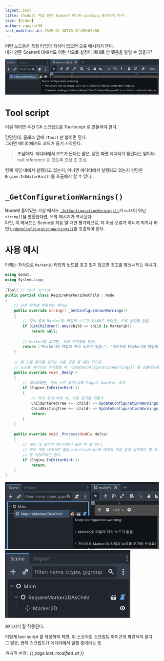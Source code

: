 ```yaml
---
layout: post
title: (Godot) 직접 만든 Scene이 에디터 warning 표시하게 하기
tags: [Godot]
author: copyrat90
last_modified_at: 2025-01-30T10:32:00+09:00
---
```


어떤 노드들은 특정 타입의 자식이 없으면 오류 메시지가 뜬다.\
내가 만든 Scene에 대해서도 이런 식으로 설정이 제대로 안 됐음을 알릴 수 없을까?

![](/assets/img/posts/2025-01-29-godot-get-configuration-warnings/default_warn.png)

# Tool script

이걸 하려면 우선 C# 스크립트를 Tool script 로 만들어야 한다.

간단한데, 클래스 앞에 `[Tool]` 만 붙이면 된다.\
그러면 에디터에서도 코드가 돌기 시작한다.

> **조심하자. 에디터에서 코드가 돈다는 말은, 잘못 짜면 에디터가 튕긴다는 말이다.**\
> null reference 등 없도록 조심 또 조심.

현재 게임 내에서 실행되고 있는지, 아니면 에디터에서 실행되고 있는지 판단은\
`Engine.IsEditorHint()`를 호출해서 할 수 있다.

# `_GetConfigurationWarnings()`

Node에 들어있는 가상 메서드 [`_GetConfigurationWarnings()`](https://docs.godotengine.org/en/stable/classes/class_node.html#class-node-private-method-get-configuration-warnings)가 `null`이 아닌 `string[]`을 반환한다면, 오류 메시지가 표시된다.\
다만, 이 메서드는 Scene을 처음 열 때만 평가되므로, 더 이상 오류가 아니게 되거나 하면 [`UpdateConfigurationWarnings()`](https://docs.godotengine.org/en/stable/classes/class_node.html#class-node-method-update-configuration-warnings)를 호출해야 한다.

# 사용 예시

아래는 자식으로 `Marker2D` 타입의 노드를 갖고 있지 않으면 경고를 발생시키는 예시다.

```cs
using Godot;
using System.Linq;

[Tool] // tool script
public partial class RequireMarker2dAsChild : Node
{
    // 오류 문자열 반환하는 메서드
    public override string[] _GetConfigurationWarnings()
    {
        // 자식 중에 Marker2D 타입의 노드가 하나라도 있다면, 오류 문자열 없음.
        if (GetChildren().Any(child => child is Marker2D))
            return null;

        // Marker2D 없다면, 오류 문자열을 반환.
        return ["Marker2D 타입의 자식 노드가 없음.", "자식으로 Marker2D 타입의 노드를 추가해 주세요!"];
    }

    // 위 오류 문자열 평가는 처음 씬을 열 때만 되므로,
    // 노드를 자식으로 추가했을 때 `UpdateConfigurationWarnings()`를 호출하도록 Signal handling을 해 줘야 함
    public override void _Ready()
    {
        // 에디터라면, 자식 노드 추가/삭제 Signal handler 추가
        if (Engine.IsEditorHint())
        {
            // 자식 추가/삭제 시, 오류 문자열 재평가
            ChildEnteredTree += (child) => UpdateConfigurationWarnings();
            ChildExitingTree += (child) => UpdateConfigurationWarnings();
            return;
        }
    }

    public override void _Process(double delta)
    {
        // 게임 내 로직이 에디터에서 돌면 안 될 테니,
        // 모든 게임 내에서만 돌릴 notification에 대해서 이걸 앞에 달아줘야 할 듯.
        // 좀 귀찮아지긴 한다.
        if (Engine.IsEditorHint())
            return;
    }
}
```

![](/assets/img/posts/2025-01-29-godot-get-configuration-warnings/custom_warn.png)
![](/assets/img/posts/2025-01-29-godot-get-configuration-warnings/no_warn.png)

보다시피 잘 작동된다.

이렇게 tool script 를 작성하게 되면, 위 스샷처럼 스크립트 아이콘이 파란색이 된다.\
그 말은, 현재 스크립트가 에디터에서 실행 중이라는 뜻.

*마지막 수정 : {{ page.last_modified_at }}*
